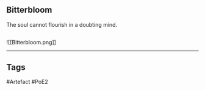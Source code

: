 ## Bitterbloom
The soul cannot flourish in a doubting mind.
##
![[Bitterbloom.png]]

---
## Tags
#Artefact
#PoE2
